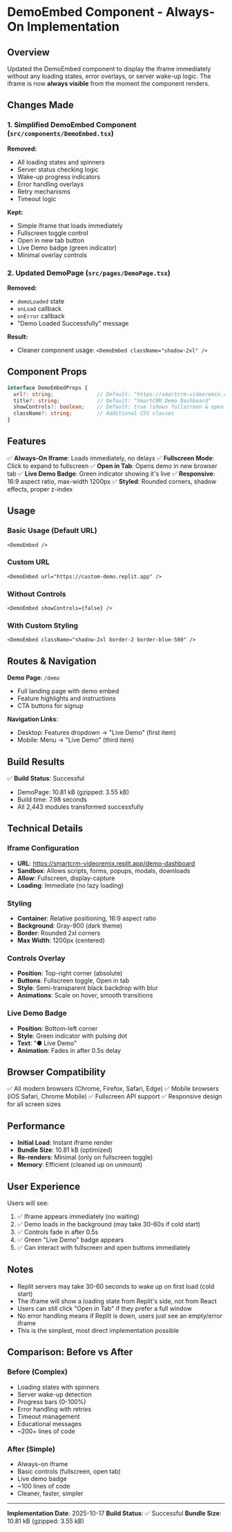 # DemoEmbed Component - Always-On Implementation

## Overview

Updated the DemoEmbed component to display the iframe immediately without any loading states, error overlays, or server wake-up logic. The iframe is now **always visible** from the moment the component renders.

## Changes Made

### 1. Simplified DemoEmbed Component (`src/components/DemoEmbed.tsx`)

**Removed:**
- All loading states and spinners
- Server status checking logic
- Wake-up progress indicators
- Error handling overlays
- Retry mechanisms
- Timeout logic

**Kept:**
- Simple iframe that loads immediately
- Fullscreen toggle control
- Open in new tab button
- Live Demo badge (green indicator)
- Minimal overlay controls

### 2. Updated DemoPage (`src/pages/DemoPage.tsx`)

**Removed:**
- `demoLoaded` state
- `onLoad` callback
- `onError` callback
- "Demo Loaded Successfully" message

**Result:**
- Cleaner component usage: `<DemoEmbed className="shadow-2xl" />`

## Component Props

```typescript
interface DemoEmbedProps {
  url?: string;              // Default: "https://smartcrm-videoremix.replit.app/demo-dashboard"
  title?: string;            // Default: "SmartCRM Demo Dashboard"
  showControls?: boolean;    // Default: true (shows fullscreen & open buttons)
  className?: string;        // Additional CSS classes
}
```

## Features

✅ **Always-On Iframe**: Loads immediately, no delays
✅ **Fullscreen Mode**: Click to expand to fullscreen
✅ **Open in Tab**: Opens demo in new browser tab
✅ **Live Demo Badge**: Green indicator showing it's live
✅ **Responsive**: 16:9 aspect ratio, max-width 1200px
✅ **Styled**: Rounded corners, shadow effects, proper z-index

## Usage

### Basic Usage (Default URL)
```tsx
<DemoEmbed />
```

### Custom URL
```tsx
<DemoEmbed url="https://custom-demo.replit.app" />
```

### Without Controls
```tsx
<DemoEmbed showControls={false} />
```

### With Custom Styling
```tsx
<DemoEmbed className="shadow-2xl border-2 border-blue-500" />
```

## Routes & Navigation

**Demo Page**: `/demo`
- Full landing page with demo embed
- Feature highlights and instructions
- CTA buttons for signup

**Navigation Links**:
- Desktop: Features dropdown → "Live Demo" (first item)
- Mobile: Menu → "Live Demo" (third item)

## Build Results

✅ **Build Status**: Successful
- DemoPage: 10.81 kB (gzipped: 3.55 kB)
- Build time: 7.98 seconds
- All 2,443 modules transformed successfully

## Technical Details

### Iframe Configuration
- **URL**: https://smartcrm-videoremix.replit.app/demo-dashboard
- **Sandbox**: Allows scripts, forms, popups, modals, downloads
- **Allow**: Fullscreen, display-capture
- **Loading**: Immediate (no lazy loading)

### Styling
- **Container**: Relative positioning, 16:9 aspect ratio
- **Background**: Gray-900 (dark theme)
- **Border**: Rounded 2xl corners
- **Max Width**: 1200px (centered)

### Controls Overlay
- **Position**: Top-right corner (absolute)
- **Buttons**: Fullscreen toggle, Open in tab
- **Style**: Semi-transparent black backdrop with blur
- **Animations**: Scale on hover, smooth transitions

### Live Demo Badge
- **Position**: Bottom-left corner
- **Style**: Green indicator with pulsing dot
- **Text**: "● Live Demo"
- **Animation**: Fades in after 0.5s delay

## Browser Compatibility

✅ All modern browsers (Chrome, Firefox, Safari, Edge)
✅ Mobile browsers (iOS Safari, Chrome Mobile)
✅ Fullscreen API support
✅ Responsive design for all screen sizes

## Performance

- **Initial Load**: Instant iframe render
- **Bundle Size**: 10.81 kB (optimized)
- **Re-renders**: Minimal (only on fullscreen toggle)
- **Memory**: Efficient (cleaned up on unmount)

## User Experience

Users will see:
1. ✅ Iframe appears immediately (no waiting)
2. ✅ Demo loads in the background (may take 30-60s if cold start)
3. ✅ Controls fade in after 0.5s
4. ✅ Green "Live Demo" badge appears
5. ✅ Can interact with fullscreen and open buttons immediately

## Notes

- Replit servers may take 30-60 seconds to wake up on first load (cold start)
- The iframe will show a loading state from Replit's side, not from React
- Users can still click "Open in Tab" if they prefer a full window
- No error handling means if Replit is down, users just see an empty/error iframe
- This is the simplest, most direct implementation possible

## Comparison: Before vs After

### Before (Complex)
- Loading states with spinners
- Server wake-up detection
- Progress bars (0-100%)
- Error handling with retries
- Timeout management
- Educational messages
- ~200+ lines of code

### After (Simple)
- Always-on iframe
- Basic controls (fullscreen, open tab)
- Live demo badge
- ~100 lines of code
- Cleaner, faster, simpler

---

**Implementation Date**: 2025-10-17
**Build Status**: ✅ Successful
**Bundle Size**: 10.81 kB (gzipped: 3.55 kB)
